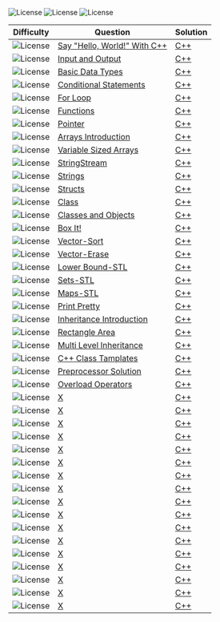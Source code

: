 ![License](https://img.shields.io/badge/Easy-1BA94C)
![License](https://img.shields.io/badge/Medium-DB7100)
![License](https://img.shields.io/badge/Hard-D11534)

|Difficulty|Question|Solution|
|-|-|-|
| ![License](https://img.shields.io/badge/Easy-1BA94C)|[Say "Hello, World!" With C++](https://)|[C++](https://)
| ![License](https://img.shields.io/badge/Easy-1BA94C)|[Input and Output](https://)|[C++](https://)
| ![License](https://img.shields.io/badge/Easy-1BA94C)|[Basic Data Types](https://)|[C++](https://)
| ![License](https://img.shields.io/badge/Easy-1BA94C)|[Conditional Statements](https://)|[C++](https://)
| ![License](https://img.shields.io/badge/Easy-1BA94C)|[For Loop](https://)|[C++](https://)
| ![License](https://img.shields.io/badge/Easy-1BA94C)|[Functions](https://)|[C++](https://)
| ![License](https://img.shields.io/badge/Easy-1BA94C)|[Pointer](https://)|[C++](https://)
| ![License](https://img.shields.io/badge/Easy-1BA94C)|[Arrays Introduction](https://)|[C++](https://)
| ![License](https://img.shields.io/badge/Easy-1BA94C)|[Variable Sized Arrays](https://)|[C++](https://)
| ![License](https://img.shields.io/badge/Easy-1BA94C)|[StringStream](https://)|[C++](https://)
| ![License](https://img.shields.io/badge/Easy-1BA94C)|[Strings](https://)|[C++](https://)
| ![License](https://img.shields.io/badge/Easy-1BA94C)|[Structs](https://)|[C++](https://)
| ![License](https://img.shields.io/badge/Easy-1BA94C)|[Class](https://)|[C++](https://)
| ![License](https://img.shields.io/badge/Easy-1BA94C)|[Classes and Objects](https://)|[C++](https://)
| ![License](https://img.shields.io/badge/Easy-1BA94C)|[Box It!](https://)|[C++](https://)
| ![License](https://img.shields.io/badge/Easy-1BA94C)|[Vector-Sort](https://)|[C++](https://)
| ![License](https://img.shields.io/badge/Easy-1BA94C)|[Vector-Erase](https://)|[C++](https://)
| ![License](https://img.shields.io/badge/Easy-1BA94C)|[Lower Bound-STL](https://)|[C++](https://)
| ![License](https://img.shields.io/badge/Easy-1BA94C)|[Sets-STL](https://)|[C++](https://)
| ![License](https://img.shields.io/badge/Easy-1BA94C)|[Maps-STL](https://)|[C++](https://)
| ![License](https://img.shields.io/badge/Easy-1BA94C)|[Print Pretty](https://)|[C++](https://)
| ![License](https://img.shields.io/badge/Easy-1BA94C)|[Inheritance Introduction](https://)|[C++](https://)
| ![License](https://img.shields.io/badge/Easy-1BA94C)|[Rectangle Area](https://)|[C++](https://)
| ![License](https://img.shields.io/badge/Easy-1BA94C)|[Multi Level Inheritance](https://)|[C++](https://)
| ![License](https://img.shields.io/badge/Easy-1BA94C)|[C++ Class Tamplates](https://)|[C++](https://)
| ![License](https://img.shields.io/badge/Easy-1BA94C)|[Preprocessor Solution](https://)|[C++](https://)
| ![License](https://img.shields.io/badge/Easy-1BA94C)|[Overload Operators](https://)|[C++](https://)
| ![License](https://img.shields.io/badge/Medium-DB7100)|[X](https://)|[C++](https://)
| ![License](https://img.shields.io/badge/Medium-DB7100)|[X](https://)|[C++](https://)
| ![License](https://img.shields.io/badge/Medium-DB7100)|[X](https://)|[C++](https://)
| ![License](https://img.shields.io/badge/Medium-DB7100)|[X](https://)|[C++](https://)
| ![License](https://img.shields.io/badge/Medium-DB7100)|[X](https://)|[C++](https://)
| ![License](https://img.shields.io/badge/Medium-DB7100)|[X](https://)|[C++](https://)
| ![License](https://img.shields.io/badge/Medium-DB7100)|[X](https://)|[C++](https://)
| ![License](https://img.shields.io/badge/Medium-DB7100)|[X](https://)|[C++](https://)
| ![License](https://img.shields.io/badge/Medium-DB7100)|[X](https://)|[C++](https://)
| ![License](https://img.shields.io/badge/Medium-DB7100)|[X](https://)|[C++](https://)
| ![License](https://img.shields.io/badge/Medium-DB7100)|[X](https://)|[C++](https://)
| ![License](https://img.shields.io/badge/Medium-DB7100)|[X](https://)|[C++](https://)
| ![License](https://img.shields.io/badge/Medium-DB7100)|[X](https://)|[C++](https://)
| ![License](https://img.shields.io/badge/Hard-D11534)|[X](https://)|[C++](https://)
| ![License](https://img.shields.io/badge/Hard-D11534)|[X](https://)|[C++](https://)
| ![License](https://img.shields.io/badge/Hard-D11534)|[X](https://)|[C++](https://)
| ![License](https://img.shields.io/badge/Hard-D11534)|[X](https://)|[C++](https://)
